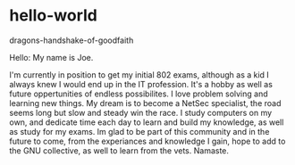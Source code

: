 # hello-world
dragons-handshake-of-goodfaith

Hello: My name is Joe.

I'm currently in position to get my initial 802 exams, although as a kid I always knew I would end up in the IT profession. It's a hobby as well as future oppertunities of endless possibilites. I love problem solving and learning new things. My dream is to become a NetSec specialist, the road seems long but slow and steady win the race. I study computers on my own, and dedicate time each day to learn and build my knowledge, as well as study for my exams. Im glad to be part of this community and in the future to come, from the experiances and knowledge I gain, hope to add to the GNU collective, as well to learn from the vets. Namaste.
